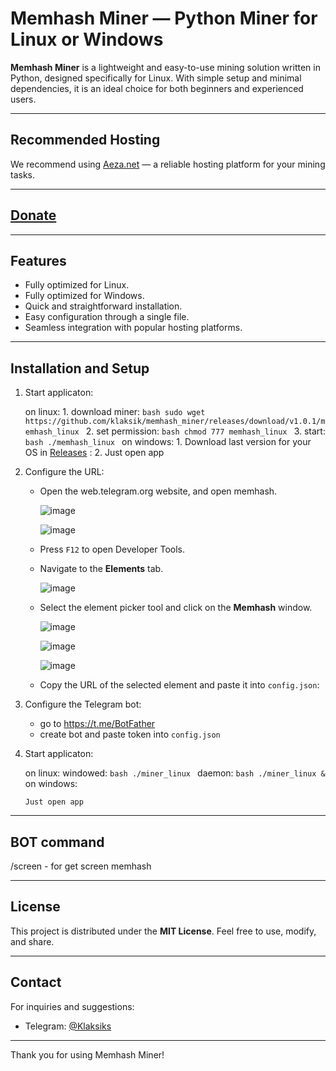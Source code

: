 
# Memhash Miner — Python Miner for Linux or Windows

**Memhash Miner** is a lightweight and easy-to-use mining solution written in Python, designed specifically for Linux. With simple setup and minimal dependencies, it is an ideal choice for both beginners and experienced users.


---

## Recommended Hosting

We recommend using [Aeza.net](https://aeza.net/?ref=522069) — a reliable hosting platform for your mining tasks.

---

## [Donate](https://donatello.to/Klaksik)

---
## Features
- Fully optimized for Linux.
- Fully optimized for Windows.
- Quick and straightforward installation.
- Easy configuration through a single file.
- Seamless integration with popular hosting platforms.

---

## Installation and Setup


1. Start applicaton:

      on linux:
       1. download miner:
        ```bash
          sudo wget https://github.com/klaksik/memhash_miner/releases/download/v1.0.1/memhash_linux
        ```
       2. set permission:
         ```bash
          chmod 777 memhash_linux
         ```
       3. start:
         ```bash
          ./memhash_linux
         ```
      on windows:
       1. Download last version for your OS in [Releases](https://github.com/klaksik/memhash_miner/releases/tag/v1.0.1) :
       2. Just open app

4. Configure the URL:
   - Open the web.telegram.org website, and open memhash.
     
     ![image](https://github.com/user-attachments/assets/ead90574-dcef-49db-8a36-faae099812d6)
     
     ![image](https://github.com/user-attachments/assets/b66d7683-f1a3-4425-92f5-7fdbc1a63ee6)
   - Press `F12` to open Developer Tools.
   - Navigate to the **Elements** tab.
     
     ![image](https://github.com/user-attachments/assets/34f8ea10-4f18-4ab7-bd41-89e3c5e3845b)
   - Select the element picker tool and click on the **Memhash** window.
     
     ![image](https://github.com/user-attachments/assets/aaa12d6d-2efc-4318-b17e-6b2c9f472671)
     
     ![image](https://github.com/user-attachments/assets/cd84aaff-95b9-4145-9cf5-e56ff9389a52)
     
     ![image](https://github.com/user-attachments/assets/8360ce65-bfad-4a65-a1e3-819cbff70da1)
   - Copy the URL of the selected element and paste it into `config.json`:

5. Configure the Telegram bot:
   - go to https://t.me/BotFather
   - create bot and paste token into `config.json`
   
6. Start applicaton:

      on linux:
         windowed:
               ```bash
                ./miner_linux
               ```
         daemon:
               ```bash
                ./miner_linux &
               ```
      on windows:
   
       Just open app
---

## BOT command

/screen - for get screen memhash

---

## License

This project is distributed under the **MIT License**. Feel free to use, modify, and share.

---

## Contact

For inquiries and suggestions:
- Telegram: [@Klaksiks](https://t.me/Klaksiks)

---

Thank you for using Memhash Miner!
